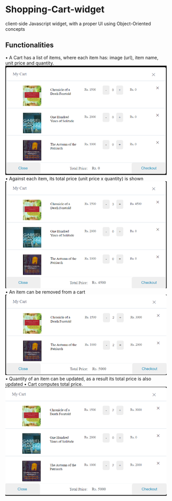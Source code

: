 # Shopping-Cart-widget
client-side Javascript widget, with a proper UI using Object-Oriented concepts

## Functionalities
• A Cart has a list of items, where each item has: image (url), item name, unit price and quantity.
![](https://github.com/samrafakhar/Shopping-Cart-widget/blob/main/screenshots/1.PNG)
• Against each item, its total price (unit price x quantity) is shown
![](https://github.com/samrafakhar/Shopping-Cart-widget/blob/main/screenshots/2.PNG)
• An item can be removed from a cart
![](https://github.com/samrafakhar/Shopping-Cart-widget/blob/main/screenshots/4.PNG)
• Quantity of an item can be updated, as a result its total price is also updated
• Cart computes total price.
![](https://github.com/samrafakhar/Shopping-Cart-widget/blob/main/screenshots/3.PNG)
